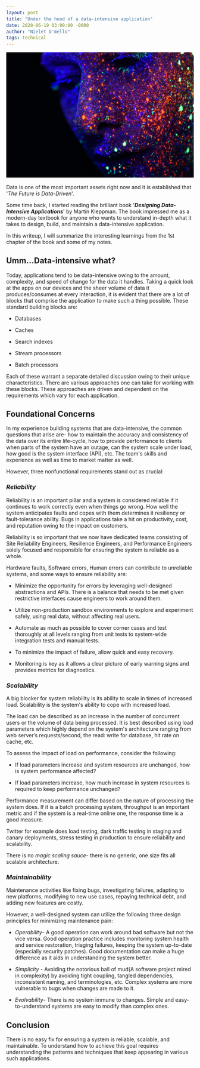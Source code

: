```yaml
---
layout: post
title: "Under the hood of a data-intensive application"
date: 2020-06-19 03:00:00 -0000
author: "Nielet D'mello"
tags: technical
---
```


![Under the hood of data intensive systems](/images/ddia.jpg  "Photo by h heyerlein on Unsplash")


Data is one of the most important assets right now and it is established that '*The Future is Data-Driven*'.

Some time back, I started reading the brilliant book '***Designing Data-Intensive Applications***' by Martin Kleppman. The book impressed me as a modern-day textbook for anyone who wants to understand in-depth what it takes to design, build, and maintain a data-intensive application.
  

In this writeup, I will summarize the interesting learnings from the 1st chapter of the book and some of my notes.

  

## Umm...Data-intensive what?


Today, applications tend to be data-intensive owing to the amount, complexity, and speed of change for the data it handles. Taking a quick look at the apps on our devices and the sheer volume of data it produces/consumes at every interaction, it is evident that there are a lot of blocks that comprise the application to make such a thing possible. 
These standard building blocks are:


- Databases

- Caches

- Search indexes

- Stream processors

- Batch processors

Each of these warrant a separate detailed discussion owing to their unique characteristics. There are various approaches one can take for working with these blocks. These approaches are driven and dependent on the requirements which vary for each application.

  

## Foundational Concerns


In my experience building systems that are data-intensive, the common questions that arise are- how to maintain the accuracy and consistency of the data over its entire life-cycle, how to provide performance to clients when parts of the system have an outage, can the system scale under load, how good is the system interface (API), etc.
The team's skills and experience as well as time to market matter as well.

  

However, three nonfunctional requirements stand out as crucial:


### ***Reliability***


Reliability is an important pillar and a system is considered reliable if it continues to work correctly even when things go wrong. How well the system anticipates faults and copes with them determines it resiliency or fault-tolerance ability. Bugs in applications take a hit on productivity, cost, and reputation owing to the impact on customers.

Reliability is so important that we now have dedicated teams consisting of Site Reliability Engineers, Resilience Engineers, and Performance Engineers solely focused and responsible for ensuring the system is reliable as a whole.

Hardware faults, Software errors, Human errors can contribute to unreliable systems, and some ways to ensure reliability are:

- Minimize the opportunity for errors by leveraging well-designed abstractions and APIs. There is a balance that needs to be met given restrictive interfaces cause engineers to work around them.

- Utilize non-production sandbox environments to explore and experiment safely, using real data, without affecting real users.

- Automate as much as possible to cover corner cases and test thoroughly at all levels ranging from unit tests to system-wide integration tests and manual tests.

- To minimize the impact of failure, allow quick and easy recovery.

- Monitoring is key as it allows a clear picture of early warning signs and provides metrics for diagnostics.

  

### ***Scalability***


A big blocker for system reliability is its ability to scale in times of increased load. Scalability is the system's ability to cope with increased load.

The load can be described as an increase in the number of concurrent users or the volume of data being processed. It is best described using load parameters which highly depend on the system's architecture ranging from web server’s requests/second, the read: write for database, hit rate on cache, etc.

To assess the impact of load on performance, consider the following:

- If load parameters increase and system resources are unchanged, how is system performance affected?

  

- If load parameters increase, how much increase in system resources is required to keep performance unchanged?


Performance measurement can differ based on the nature of processing the system does. If it is a batch processing system, throughput is an important metric and if the system is a real-time online one, the response time is a good measure.

Twitter for example does load testing, dark traffic testing in staging and canary deployments, stress testing in production to ensure reliability and scalability.

There is no *magic scaling sauce*- there is no generic, one size fits all scalable architecture.

  
  

### ***Maintainability***


Maintenance activities like fixing bugs, investigating failures, adapting to new platforms, modifying to new use cases, repaying technical debt, and adding new features are costly.

However, a well-designed system can utilize the following three design principles for minimizing maintenance pain:


-  *Operability*- A good operation can work around bad software but not the vice versa. Good operation practice includes monitoring system health and service restoration, triaging failures, keeping the system up-to-date (especially security patches). Good documentation can make a huge difference as it aids in understanding the system better.

-  *Simplicity* - Avoiding the notorious ball of mud(A software project mired in complexity) by avoiding tight coupling, tangled dependencies, inconsistent naming, and terminologies, etc. Complex systems are more vulnerable to bugs when changes are made to it.

-  *Evolvability*- There is no system immune to changes. Simple and easy-to-understand systems are easy to modify than complex ones.

 

## Conclusion


There is no easy fix for ensuring a system is reliable, scalable, and maintainable. To understand how to achieve this goal requires understanding the patterns and techniques that keep appearing in various such applications.